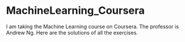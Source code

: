 # MachineLearning_Coursera
I am taking the Machine Learning course on Coursera. 
The professor is Andrew Ng.
Here are the solutions of all the exercises.
